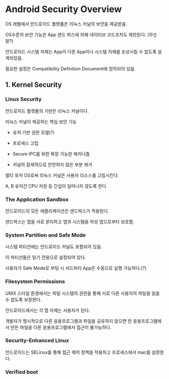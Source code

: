 # Android Security Overview

OS 레벨에서 안드로이드 플랫폼은 리눅스 커널의 보안을 제공받음.

OS수준의 보안 기능은 App 샌드 박스에 의해 네이티브 코드조차도 제한된다. (무슨말?)

안드로이드 시스템 자체는 App이 다른 App이나 시스템 자체를 손상시킬 수 없도록 설계되었음. 

필요한 설정은 Compatibility Definition Document에 정의되어 있음.

## 1. Kernel Security

### Linux Security

안드로이드 플랫폼의 기반은 리눅스 커널이다.

리눅스 커널이 제공하는 핵심 보안 기능

- 유저 기반 권한 모델(?)

- 프로세스 고립

- Secure IPC를 위한 확장 가능한 매커니즘

- 커널의 잠재적으로 안전하지 않은 부분 제거

멀티 유저 OS로써 리눅스 커널은 사용자 리소스를 고립시킨다.

A, B 유저간 CPU 자원 등 간섭이 일어나지 않도록 한다.

### The Application Sandbox

안드로이드의 모든 애플리케이션은 샌드박스가 적용된다.

샌드박스는 앱을 서로 분리하고 앱과 시스템을 악성 앱으로부터 보호함.

### System Partition and Safe Mode

시스템 파티션에는 안드로이드 커널도 포함되어 있음.

이 파티션들은 읽기 전용으로 설정되어 있다.

사용자가 Safe Mode로 부팅 시 서드파티 App은 수동으로 실행 가능하다.(?)


### Filesystem Permissions

UNIX 스타일 환경에서는 파일 시스템의 권한을 통해 서로 다른 사용자의 파일을 읽을 수 없도록 보장한다.

안드로이드에서는 각 앱 자체는 사용자가 된다.

개발자가 명시적으로 다른 응용프로그램과 파일을 공유하지 않으면 한 응용프로그램에서 만든 파일을 다른 응용프로그램에서 접근이 불가능하다.

### Security-Enhanced Linux

안드로이드는 SELinux를 통해 접근 제어 정책을 적용하고 프로세스에서 mac를 설정한다.

### Verified boot

